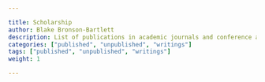 ```yaml
---

title: Scholarship
author: Blake Bronson-Bartlett
description: List of publications in academic journals and conference appearances
categories: ["published", "unpublished", "writings"]
tags: ["published", "unpublished", "writings"]
weight: 1

---
```

